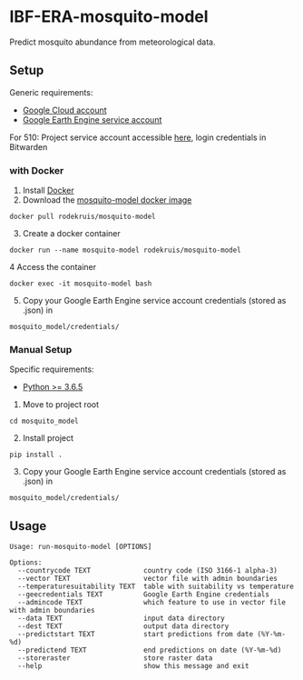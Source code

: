# IBF-ERA-mosquito-model
Predict mosquito abundance from meteorological data.

## Setup
Generic requirements:
-   [Google Cloud account](https://cloud.google.com/)
-   [Google Earth Engine service account](https://developers.google.com/earth-engine/guides/service_account)

For 510: Project service account accessible [here](https://console.cloud.google.com/iam-admin/serviceaccounts/details/109300242343650934727;edit=true?previousPage=%2Fapis%2Fcredentials%3Fauthuser%3D1%26project%3Depidemic-risk-assessment&authuser=1&folder=&organizationId=&project=epidemic-risk-assessment), login credentials in Bitwarden

### with Docker

1. Install [Docker](https://www.docker.com/get-started)
2. Download the [mosquito-model docker image](https://hub.docker.com/r/rodekruis/mosquito-model)
```
docker pull rodekruis/mosquito-model
```
3. Create a docker container
```
docker run --name mosquito-model rodekruis/mosquito-model
```
4 Access the container
```
docker exec -it mosquito-model bash
```
5. Copy your Google Earth Engine service account credentials (stored as .json) in
```
mosquito_model/credentials/
```

### Manual Setup
Specific requirements:
-   [Python >= 3.6.5](https://www.python.org/downloads/)

1. Move to project root 
```
cd mosquito_model
```
2. Install project
```
pip install .
```
3. Copy your Google Earth Engine service account credentials (stored as .json) in
```
mosquito_model/credentials/
```

## Usage
```
Usage: run-mosquito-model [OPTIONS]

Options:
  --countrycode TEXT             country code (ISO 3166-1 alpha-3)
  --vector TEXT                  vector file with admin boundaries
  --temperaturesuitability TEXT  table with suitability vs temperature
  --geecredentials TEXT          Google Earth Engine credentials
  --admincode TEXT               which feature to use in vector file with admin boundaries
  --data TEXT                    input data directory
  --dest TEXT                    output data directory
  --predictstart TEXT            start predictions from date (%Y-%m-%d)
  --predictend TEXT              end predictions on date (%Y-%m-%d)
  --storeraster                  store raster data
  --help                         show this message and exit
  ```
